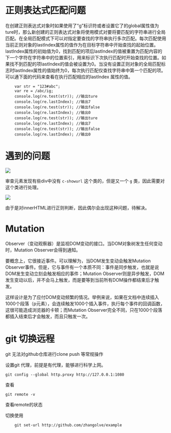 # 正则表达式匹配问题

在创建正则表达式对象时如果使用了“g”标识符或者设置它了的﻿global属性值为ture时，那么新创建的正则表达式对象将使用模式对要将要匹配的字符串进行全局匹配。在全局匹配模式下可以对指定要查找的字符串执行多次匹配。每次匹配使用当前正则对象的lastIndex属性的值作为在目标字符串中开始查找的起始位置。lastIndex属性的初始值为0，找到匹配的项后lastIndex的值被重置为匹配内容的下一个字符在字符串中的位置索引，用来标识下次执行匹配时开始查找的位置。如果找不到匹配的项lastIndex的值会被设置为0。当没有设置正则对象的全局匹配标志时lastIndex属性的值始终为0，每次执行匹配仅查找字符串中第一个匹配的项。可以通下面的代码来查看在执行匹配相应的lastIndex 属性的值。

        var str = "123#abc";
        var re = /abc/ig;
        console.log(re.test(str)); //输出ture
        console.log(re.lastIndex); //输出7
        console.log(re.test(str)); //输出false
        console.log(re.lastIndex); //输出0
        console.log(re.test(str)); //输出ture
        console.log(re.lastIndex); //输出7
        console.log(re.test(str)); //输出false
        console.log(re.lastIndex); //输出0



# 遇到的问题

![](http://7ktu2f.com1.z0.glb.clouddn.com/QQ%E6%88%AA%E5%9B%BE20161207160257.png)

审查元素发现有些div中没有 ```c-showurl``` 这个类的，但是又一个  ```g``` 类，因此需要对这个类进行处理。

![](http://7ktu2f.com1.z0.glb.clouddn.com/QQ%E6%88%AA%E5%9B%BE20161207212929.png)

由于是对innerHTML进行正则判断，因此偶尔会出现这种问题，待解决。

# Mutation 


Observer（变动观察器）是监视DOM变动的接口。当DOM对象树发生任何变动时，Mutation Observer会得到通知。

要概念上，它很接近事件。可以理解为，当DOM发生变动会触发Mutation Observer事件。但是，它与事件有一个本质不同：事件是同步触发，也就是说DOM发生变动立刻会触发相应的事件；Mutation Observer则是异步触发，DOM发生变动以后，并不会马上触发，而是要等到当前所有DOM操作都结束后才触发。

这样设计是为了应付DOM变动频繁的情况。举例来说，如果在文档中连续插入1000个段落（p元素），会连续触发1000个插入事件，执行每个事件的回调函数，这很可能造成浏览器的卡顿；而Mutation Observer完全不同，只在1000个段落都插入结束后才会触发，而且只触发一次。

# git 切换远程

git 无法对github仓库进行clone push 等常规操作

设置git 代理，前提是有代理，能够进行科学上网。


    git config --global http.proxy http://127.0.0.1:1080 


查看

    git remote -v

查看remote的状态

切换使用 
        
        git set-url http://github.com/zhangolve/example

